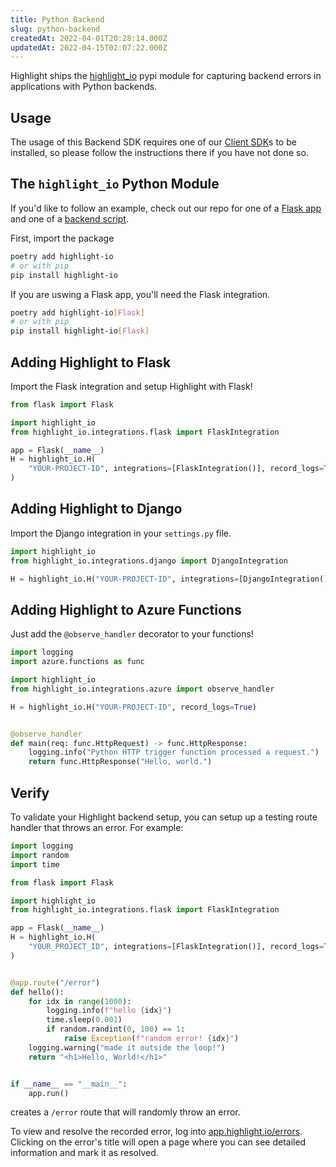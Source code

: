 ```yaml
---
title: Python Backend
slug: python-backend
createdAt: 2022-04-01T20:28:14.000Z
updatedAt: 2022-04-15T02:07:22.000Z
---
```


Highlight ships the [highlight_io](https://pypi.org/project/highlight-io/) pypi module for capturing backend errors in applications with Python backends.

## Usage

The usage of this Backend SDK requires one of our [Client SDK](../client-sdk/1_client-sdk-overview.md)s to be installed, so please follow the instructions there if you have not done so.

## The `highlight_io` Python Module

If you'd like to follow an example, check out our repo for one of a [Flask app](https://github.com/highlight/highlight/blob/main/sdk/highlight-py/examples/app.py) and one of a [backend script](https://github.com/highlight/highlight/blob/main/sdk/highlight-py/examples/script.py).

First, import the package

```bash
poetry add highlight-io
# or with pip
pip install highlight-io
```

If you are uswing a Flask app, you'll need the Flask integration.

```bash
poetry add highlight-io[Flask]
# or with pip
pip install highlight-io[Flask]
```

## Adding Highlight to Flask

Import the Flask integration and setup Highlight with Flask!

```python
from flask import Flask

import highlight_io
from highlight_io.integrations.flask import FlaskIntegration

app = Flask(__name__)
H = highlight_io.H(
    "YOUR-PROJECT-ID", integrations=[FlaskIntegration()], record_logs=True
)
```

## Adding Highlight to Django

Import the Django integration in your `settings.py` file.

```python
import highlight_io
from highlight_io.integrations.django import DjangoIntegration

H = highlight_io.H("YOUR-PROJECT-ID", integrations=[DjangoIntegration()], record_logs=True)
```

## Adding Highlight to Azure Functions

Just add the `@observe_handler` decorator to your functions!

```python
import logging
import azure.functions as func

import highlight_io
from highlight_io.integrations.azure import observe_handler

H = highlight_io.H("YOUR-PROJECT-ID", record_logs=True)


@observe_handler
def main(req: func.HttpRequest) -> func.HttpResponse:
    logging.info("Python HTTP trigger function processed a request.")
    return func.HttpResponse("Hello, world.")
```

## Verify

To validate your Highlight backend setup, you can setup up a testing route handler that throws an error. For example:

```python
import logging
import random
import time

from flask import Flask

import highlight_io
from highlight_io.integrations.flask import FlaskIntegration

app = Flask(__name__)
H = highlight_io.H(
    "YOUR_PROJECT_ID", integrations=[FlaskIntegration()], record_logs=True
)


@app.route("/error")
def hello():
    for idx in range(1000):
        logging.info(f"hello {idx}")
        time.sleep(0.001)
        if random.randint(0, 100) == 1:
            raise Exception(f"random error! {idx}")
    logging.warning("made it outside the loop!")
    return "<h1>Hello, World!</h1>"


if __name__ == "__main__":
    app.run()
```

creates a `/error` route that will randomly throw an error.

To view and resolve the recorded error, log into [app.highlight.io/errors](http://app.highlight.io/errors). Clicking on the error's title will open a page where you can see detailed information and mark it as resolved.
